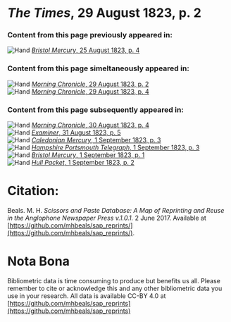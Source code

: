 # *The Times*, 29 August 1823, p. 2  
  
### Content from this page previously appeared in:  
![Hand](http://scissorsandpaste.net/wp-content/uploads/2017/06/smallhandpointer.png) [*Bristol Mercury*, 25 August 1823, p. 4](https://mhbeals.github.io/sap_html/Bristol-Mercury/Bristol-Mercury-25-August-1823-p-4)  
  
### Content from this page simeltaneously appeared in:  
![Hand](http://scissorsandpaste.net/wp-content/uploads/2017/06/smallhandpointer.png) [*Morning Chronicle*, 29 August 1823, p. 2](https://mhbeals.github.io/sap_html/Morning-Chronicle/Morning-Chronicle-29-August-1823-p-2)  
![Hand](http://scissorsandpaste.net/wp-content/uploads/2017/06/smallhandpointer.png) [*Morning Chronicle*, 29 August 1823, p. 4](https://mhbeals.github.io/sap_html/Morning-Chronicle/Morning-Chronicle-29-August-1823-p-4)  
  
### Content from this page subsequently appeared in:  
![Hand](http://scissorsandpaste.net/wp-content/uploads/2017/06/smallhandpointer.png) [*Morning Chronicle*, 30 August 1823, p. 4](https://mhbeals.github.io/sap_html/Morning-Chronicle/Morning-Chronicle-30-August-1823-p-4)  
![Hand](http://scissorsandpaste.net/wp-content/uploads/2017/06/smallhandpointer.png) [*Examiner*, 31 August 1823, p. 5](https://mhbeals.github.io/sap_html/Examiner/Examiner-31-August-1823-p-5)  
![Hand](http://scissorsandpaste.net/wp-content/uploads/2017/06/smallhandpointer.png) [*Caledonian Mercury*, 1 September 1823, p. 3](https://mhbeals.github.io/sap_html/Caledonian-Mercury/Caledonian-Mercury-1-September-1823-p-3)  
![Hand](http://scissorsandpaste.net/wp-content/uploads/2017/06/smallhandpointer.png) [*Hampshire Portsmouth Telegraph*, 1 September 1823, p. 3](https://mhbeals.github.io/sap_html/Hampshire-Portsmouth-Telegraph/Hampshire-Portsmouth-Telegraph-1-September-1823-p-3)  
![Hand](http://scissorsandpaste.net/wp-content/uploads/2017/06/smallhandpointer.png) [*Bristol Mercury*, 1 September 1823, p. 1](https://mhbeals.github.io/sap_html/Bristol-Mercury/Bristol-Mercury-1-September-1823-p-1)  
![Hand](http://scissorsandpaste.net/wp-content/uploads/2017/06/smallhandpointer.png) [*Hull Packet*, 1 September 1823, p. 2](https://mhbeals.github.io/sap_html/Hull-Packet/Hull-Packet-1-September-1823-p-2)  


# Citation: 

Beals. M. H. *Scissors and Paste Database: A Map of Reprinting and Reuse in the Anglophone Newspaper Press v.1.0.1.* 2 June 2017. Available at [https://github.com/mhbeals/sap_reprints/](https://github.com/mhbeals/sap_reprints/). 

# Nota Bona

Bibliometric data is time consuming to produce but benefits us all. Please remember to cite or acknowledge this and any other bibliometric data you use in your research. All data is available CC-BY 4.0 at [https://github.com/mhbeals/sap_reprints](https://github.com/mhbeals/sap_reprints)